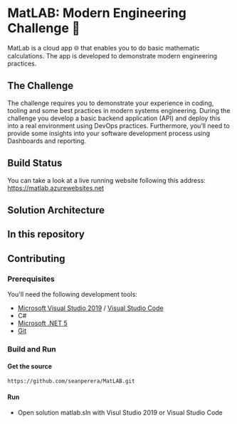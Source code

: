 # MatLAB: Modern Engineering Challenge :bicyclist:

MatLab is a cloud app :globe_with_meridians: that enables you to do basic mathematic calculations. 
The app is developed to demonstrate modern engineering practices.

## The Challenge
The challenge requires you to demonstrate your experience in coding, tooling and some best practices in modern systems engineering. During the challenge you develop a basic backend application (API) and deploy this into a real environment using DevOps practices. Furthermore, you’ll need to provide some insights into your software development process using  Dashboards and reporting. 

## Build Status
You can take a look at a live running website following this address: https://matlab.azurewebsites.net


## Solution Architecture


## In this repository

## Contributing
### Prerequisites
You'll need the following development tools:
- [Microsoft Visual Studio 2019](https://visualstudio.microsoft.com/downloads/) / [Visual Studio Code](https://code.visualstudio.com/)
- C#
- [Microsoft .NET 5](https://dotnet.microsoft.com/download/dotnet/5.0)
- [Git](https://git-scm.com/)

### Build and Run
#### Get the source
```
https://github.com/seanperera/MatLAB.git
```
#### Run
- Open solution matlab.sln with Visul Studio 2019 or Visual Studio Code

